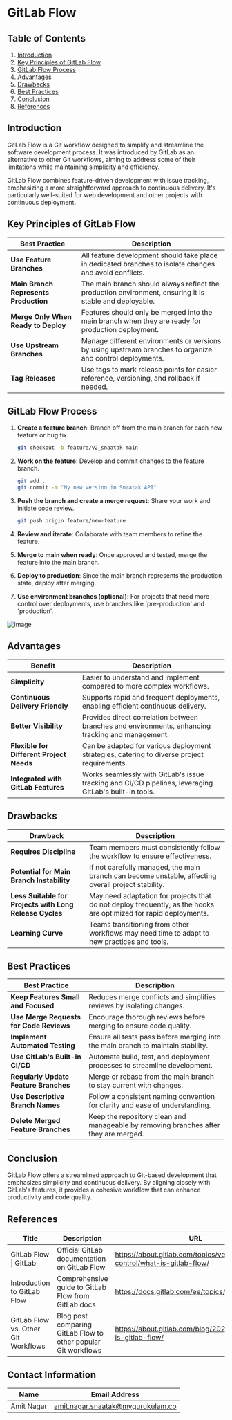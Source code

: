 # GitLab Flow 

## Table of Contents

1. [Introduction](#introduction)
2. [Key Principles of GitLab Flow](#key-principles-of-gitlab-flow)
3. [GitLab Flow Process](#gitlab-flow-process)
4. [Advantages](#advantages)
5. [Drawbacks](#drawbacks)
6. [Best Practices](#best-practices)
7. [Conclusion](#conclusion)
8. [References](#references)

## Introduction

GitLab Flow is a Git workflow designed to simplify and streamline the software development process. It was introduced by GitLab as an alternative to other Git workflows, aiming to address some of their limitations while maintaining simplicity and efficiency.

GitLab Flow combines feature-driven development with issue tracking, emphasizing a more straightforward approach to continuous delivery. It's particularly well-suited for web development and other projects with continuous deployment.

## Key Principles of GitLab Flow

| Best Practice                               | Description                                                        |
|---------------------------------------------|--------------------------------------------------------------------|
| **Use Feature Branches**                   | All feature development should take place in dedicated branches to isolate changes and avoid conflicts. |
| **Main Branch Represents Production**       | The main branch should always reflect the production environment, ensuring it is stable and deployable. |
| **Merge Only When Ready to Deploy**         | Features should only be merged into the main branch when they are ready for production deployment. |
| **Use Upstream Branches**                   | Manage different environments or versions by using upstream branches to organize and control deployments. |
| **Tag Releases**                           | Use tags to mark release points for easier reference, versioning, and rollback if needed. |

## GitLab Flow Process

1. **Create a feature branch**: Branch off from the main branch for each new feature or bug fix.

    ```bash
    git checkout -b feature/v2_snaatak main
    ```

2. **Work on the feature**: Develop and commit changes to the feature branch.

    ```bash
    git add .
    git commit -m "My new version in Snaatak API"
    ```

3. **Push the branch and create a merge request**: Share your work and initiate code review.

    ```bash
    git push origin feature/new-feature
    ```

4. **Review and iterate**: Collaborate with team members to refine the feature.

5. **Merge to main when ready**: Once approved and tested, merge the feature into the main branch.

6. **Deploy to production**: Since the main branch represents the production state, deploy after merging.

7. **Use environment branches (optional)**: For projects that need more control over deployments, use branches like 'pre-production' and 'production'.

![image](https://github.com/user-attachments/assets/ae3e39e5-8aba-47fd-9b20-69531c9ef79e)



## Advantages

| Benefit                                  | Description                                                        |
|------------------------------------------|--------------------------------------------------------------------|
| **Simplicity**                           | Easier to understand and implement compared to more complex workflows. |
| **Continuous Delivery Friendly**         | Supports rapid and frequent deployments, enabling efficient continuous delivery. |
| **Better Visibility**                    | Provides direct correlation between branches and environments, enhancing tracking and management. |
| **Flexible for Different Project Needs** | Can be adapted for various deployment strategies, catering to diverse project requirements. |
| **Integrated with GitLab Features**      | Works seamlessly with GitLab's issue tracking and CI/CD pipelines, leveraging GitLab's built-in tools. |

## Drawbacks

| Drawback                                   | Description                                                        |
|--------------------------------------------|--------------------------------------------------------------------|
| **Requires Discipline**                   | Team members must consistently follow the workflow to ensure effectiveness. |
| **Potential for Main Branch Instability**  | If not carefully managed, the main branch can become unstable, affecting overall project stability. |
| **Less Suitable for Projects with Long Release Cycles** | May need adaptation for projects that do not deploy frequently, as the hooks are optimized for rapid deployments. |
| **Learning Curve**                        | Teams transitioning from other workflows may need time to adapt to new practices and tools. |

## Best Practices

| Best Practice                               | Description                                                        |
|---------------------------------------------|--------------------------------------------------------------------|
| **Keep Features Small and Focused**        | Reduces merge conflicts and simplifies reviews by isolating changes. |
| **Use Merge Requests for Code Reviews**    | Encourage thorough reviews before merging to ensure code quality. |
| **Implement Automated Testing**            | Ensure all tests pass before merging into the main branch to maintain stability. |
| **Use GitLab's Built-in CI/CD**             | Automate build, test, and deployment processes to streamline development. |
| **Regularly Update Feature Branches**      | Merge or rebase from the main branch to stay current with changes. |
| **Use Descriptive Branch Names**            | Follow a consistent naming convention for clarity and ease of understanding. |
| **Delete Merged Feature Branches**         | Keep the repository clean and manageable by removing branches after they are merged. |

## Conclusion

GitLab Flow offers a streamlined approach to Git-based development that emphasizes simplicity and continuous delivery. By aligning closely with GitLab's features, it provides a cohesive workflow that can enhance productivity and code quality.

## References

| Title | Description | URL |
|-------|-------------|-----|
| GitLab Flow \| GitLab | Official GitLab documentation on GitLab Flow | https://about.gitlab.com/topics/version-control/what-is-gitlab-flow/ |
| Introduction to GitLab Flow | Comprehensive guide to GitLab Flow from GitLab docs | https://docs.gitlab.com/ee/topics/gitlab_flow.html |
| GitLab Flow vs. Other Git Workflows | Blog post comparing GitLab Flow to other popular Git workflows | https://about.gitlab.com/blog/2020/03/05/what-is-gitlab-flow/ |

## Contact Information 
|Name|Email Address|
|:---:|:---:|
|Amit Nagar|amit.nagar.snaatak@mygurukulam.co|
